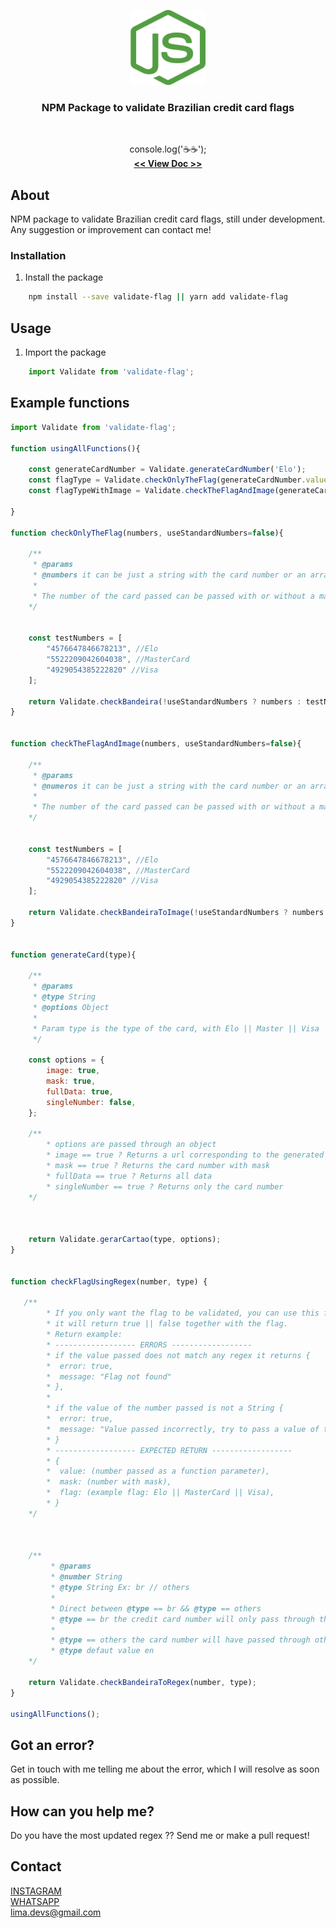 <p align="center">
    <a href="https://github.com/joao-lim4">
        <img src="./node.png" alt="Logo" width="120" height="120">
    </a>
    <br/>
    <h3 align="center">NPM Package to validate Brazilian credit card flags</h3>
    <br/>
    <p align="center">
        console.log('☕☕');
        <br />
        <a href="https://github.com/joao-lim4/cartao"><strong> << View Doc >></strong></a>
    </p>
</p>


## About
NPM package to validate Brazilian credit card flags, still under development.
Any suggestion or improvement can contact me!

### Installation

1. Install the package
```sh
    npm install --save validate-flag || yarn add validate-flag
```




## Usage

1. Import the package

```js
    import Validate from 'validate-flag';
```

## Example functions

```js
import Validate from 'validate-flag';

function usingAllFunctions(){

    const generateCardNumber = Validate.generateCardNumber('Elo');
    const flagType = Validate.checkOnlyTheFlag(generateCardNumber.value, /* true */);
    const flagTypeWithImage = Validate.checkTheFlagAndImage(generateCardNumber.value, /* true */);

}

function checkOnlyTheFlag(numbers, useStandardNumbers=false){
    
    /**
     * @params
     * @numbers it can be just a string with the card number or an array with several numbers
     *
     * The number of the card passed can be passed with or without a mask
    */


    const testNumbers = [
        "4576647846678213", //Elo 
        "5522209042604038", //MasterCard
        "4929054385222820" //Visa
    ];

    return Validate.checkBandeira(!useStandardNumbers ? numbers : testNumbers);
}


function checkTheFlagAndImage(numbers, useStandardNumbers=false){
    
    /**
     * @params
     * @numeros it can be just a string with the card number or an array with several numbers
     *
     * The number of the card passed can be passed with or without a mask
    */


    const testNumbers = [
        "4576647846678213", //Elo 
        "5522209042604038", //MasterCard
        "4929054385222820" //Visa
    ];

    return Validate.checkBandeiraToImage(!useStandardNumbers ? numbers : testNumbers);
}


function generateCard(type){

    /**
     * @params 
     * @type String 
     * @options Object
     * 
     * Param type is the type of the card, with Elo || Master || Visa
     */

    const options = {
        image: true,
        mask: true,
        fullData: true,
        singleNumber: false,
    };

    /**
        * options are passed through an object
        * image == true ? Returns a url corresponding to the generated card's flag
        * mask == true ? Returns the card number with mask
        * fullData == true ? Returns all data
        * singleNumber == true ? Returns only the card number
    */



    return Validate.gerarCartao(type, options);
}


function checkFlagUsingRegex(number, type) {

   /**
        * If you only want the flag to be validated, you can use this function,
        * it will return true || false together with the flag.
        * Return example:
        * ------------------ ERRORS ------------------
        * if the value passed does not match any regex it returns {
        *  error: true,
        *  message: "Flag not found"
        * },
        *
        * if the value of the number passed is not a String {
        *  error: true,
        *  message: "Value passed incorrectly, try to pass a value of type String."
        * }
        * ------------------ EXPECTED RETURN ------------------
        * {
        *  value: (number passed as a function parameter),
        *  mask: (number with mask),
        *  flag: (example flag: Elo || MasterCard || Visa),
        * }
    */



    /**
         * @params
         * @number String
         * @type String Ex: br // others
         *
         * Direct between @type == br && @type == others
         * @type == br the credit card number will only pass through the regex of the most used flags in Brazil like Visa | Link | MasterCard
         *
         * @type == others the card number will have passed through other flags such as Amex
         * @type defaut value en
    */

    return Validate.checkBandeiraToRegex(number, type);
}

usingAllFunctions();
```

## Got an error?
Get in touch with me telling me about the error, which I will resolve as soon as possible.

## How can you help me?
Do you have the most updated regex ?? Send me or make a pull request!

## Contact
[INSTAGRAM](https://www.instagram.com/joao_lim4/)
<br/>
[WHATSAPP](https://api.whatsapp.com/send/?phone=%2B5531989013076&text=Ola%20vim%20pelo%20seu%20primeiro%20projeto%20react&app_absent=0&lang=pt_br)
<br/>
lima.devs@gmail.com




